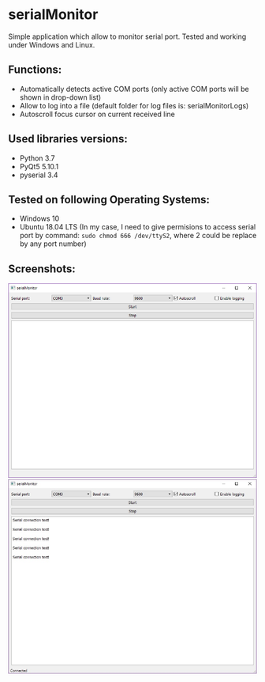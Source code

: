 # serialMonitor

Simple application which allow to monitor serial port. Tested and working under Windows and Linux.

## Functions:

* Automatically detects active COM ports (only active COM ports will be shown in drop-down list) 
* Allow to log into a file (default folder for log files is: serialMonitorLogs)
* Autoscroll focus cursor on current received line

## Used libraries versions:

* Python 3.7
* PyQt5 5.10.1
* pyserial 3.4

## Tested on following Operating Systems:

* Windows 10
* Ubuntu 18.04 LTS (In my case, I need to give permisions to access serial port by command: `sudo chmod 666 /dev/ttyS2`, where 2 could be replace by any port number)

## Screenshots:

![Main window screenshoot](img/serialMonitor.png)
![Working app screenshoot](img/serialMonitor2.jpg)
